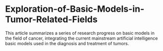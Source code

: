 # Exploration-of-Basic-Models-in-Tumor-Related-Fields
This article summarizes a series of research progress on basic models in the field of cancer, integrating the current mainstream artificial intelligence basic models used in the diagnosis and treatment of tumors.
